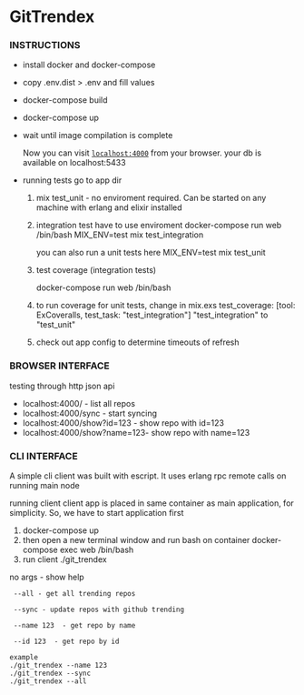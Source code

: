 # GitTrendex

### INSTRUCTIONS

- install docker and docker-compose
- copy .env.dist > .env and fill values
- docker-compose build
- docker-compose up 
- wait until image compilation is complete 

  Now you can visit [`localhost:4000`](http://localhost:4000) from your browser.
  your db is available on localhost:5433

- running tests 
   go to app dir
    
  1. mix test_unit - no enviroment required. Can be started on any machine with erlang and elixir installed

  2. integration test have to use enviroment
     docker-compose run web /bin/bash
     MIX_ENV=test mix test_integration
     
     you can also run a unit tests here
     MIX_ENV=test mix test_unit

  4. test coverage (integration tests)

     docker-compose run web /bin/bash

  5. to run coverage for unit tests, change in mix.exs
   test_coverage: [tool: ExCoveralls, test_task: "test_integration"]
   "test_integration" to "test_unit"

  6. check out app config to determine timeouts of refresh


### BROWSER INTERFACE


testing through http json api

- localhost:4000/ - list all repos
- localhost:4000/sync - start syncing 
- localhost:4000/show?id=123 - show repo with id=123 
- localhost:4000/show?name=123- show repo with name=123 


### CLI INTERFACE


A simple cli client was built with escript. It uses erlang rpc remote calls on running main node

running client
  client app is placed in same container as main application, for simplicity. So, we have to start application first
  1. docker-compose up 
  2. then open a new terminal window and run bash on container
      docker-compose exec   web /bin/bash
  3. run client
  ./git_trendex    
   
   no args - show help
    
     --all - get all trending repos

     --sync - update repos with github trending

     --name 123  - get repo by name

     --id 123  - get repo by id 
    
    example
    ./git_trendex --name 123
    ./git_trendex --sync
    ./git_trendex --all


